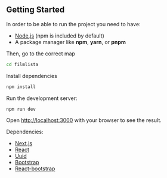 ## Getting Started

In order to be able to run the project you need to have:
* [Node.js](https://nodejs.org/) (npm is included by default)
* A package manager like **npm**, **yarn**, or **pnpm**

Then, go to the correct map
```bash
cd filmlista
```

Install dependencies
```bash
npm install
```

Run the development server:

```bash
npm run dev
```

Open [http://localhost:3000](http://localhost:3000) with your browser to see the result.

Dependencies:
- [Next.js](https://nextjs.org/)
- [React](https://react.dev/)
- [Uuid](https://github.com/uuidjs/uuid)
- [Bootstrap](https://getbootstrap.com/)
- [React-bootstrap](https://react-bootstrap.netlify.app/)
